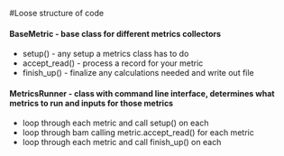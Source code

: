 #Loose structure of code

#### BaseMetric - base class for different metrics collectors
* setup() - any setup a metrics class has to do
* accept_read() - process a record for your metric
* finish_up() - finalize any calculations needed and write out file


#### MetricsRunner - class with command line interface, determines what metrics to run and inputs for those metrics
* loop through each metric and call setup() on each
* loop through bam calling metric.accept_read() for each metric
* loop through each metric and call finish_up() on each 
